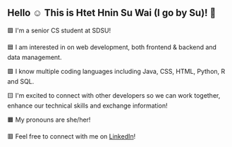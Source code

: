 ## Hello ☺️ This is Htet Hnin Su Wai (I go by Su)! 👋

<p>🟪 I'm a senior CS student at SDSU!</p>
<p>🟦 I am interested in on web development, both frontend & backend and data management.</p>
<p>🟩 I know multiple coding languages including Java, CSS, HTML, Python, R and SQL.</p>
<p>🟨 I'm excited to connect with other developers so we can work together, enhance our technical skills and exchange information!</p>
<p>🟧 My pronouns are she/her!</p>
<p>🟥 Feel free to connect with me on <a href="https://www.linkedin.com/in/htet-hnin-su-wai-a20149233/"> LinkedIn</a>!</p>
